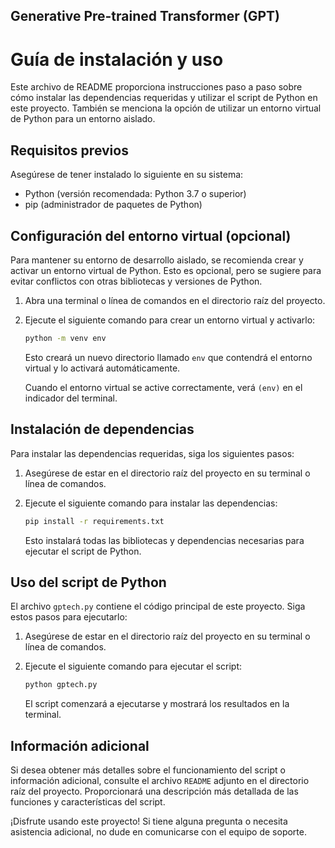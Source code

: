 ## Generative Pre-trained Transformer (GPT)
# Guía de instalación y uso

Este archivo de README proporciona instrucciones paso a paso sobre cómo instalar las dependencias requeridas y utilizar el script de Python en este proyecto. También se menciona la opción de utilizar un entorno virtual de Python para un entorno aislado.

## Requisitos previos
Asegúrese de tener instalado lo siguiente en su sistema:

- Python (versión recomendada: Python 3.7 o superior)
- pip (administrador de paquetes de Python)

## Configuración del entorno virtual (opcional)
Para mantener su entorno de desarrollo aislado, se recomienda crear y activar un entorno virtual de Python. Esto es opcional, pero se sugiere para evitar conflictos con otras bibliotecas y versiones de Python.

1. Abra una terminal o línea de comandos en el directorio raíz del proyecto.
2. Ejecute el siguiente comando para crear un entorno virtual y activarlo:

   ```bash
   python -m venv env
   ```

   Esto creará un nuevo directorio llamado `env` que contendrá el entorno virtual y lo activará automáticamente.

   Cuando el entorno virtual se active correctamente, verá `(env)` en el indicador del terminal.

## Instalación de dependencias

Para instalar las dependencias requeridas, siga los siguientes pasos:

1. Asegúrese de estar en el directorio raíz del proyecto en su terminal o línea de comandos.
2. Ejecute el siguiente comando para instalar las dependencias:

   ```bash
   pip install -r requirements.txt
   ```

   Esto instalará todas las bibliotecas y dependencias necesarias para ejecutar el script de Python.

## Uso del script de Python

El archivo `gptech.py` contiene el código principal de este proyecto. Siga estos pasos para ejecutarlo:

1. Asegúrese de estar en el directorio raíz del proyecto en su terminal o línea de comandos.
2. Ejecute el siguiente comando para ejecutar el script:

   ```bash
   python gptech.py
   ```

   El script comenzará a ejecutarse y mostrará los resultados en la terminal.

## Información adicional

Si desea obtener más detalles sobre el funcionamiento del script o información adicional, consulte el archivo `README` adjunto en el directorio raíz del proyecto. Proporcionará una descripción más detallada de las funciones y características del script.

¡Disfrute usando este proyecto! Si tiene alguna pregunta o necesita asistencia adicional, no dude en comunicarse con el equipo de soporte.
